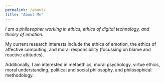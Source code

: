 ```yaml
---
permalink: /about/
title: "About Me"
---
```


*I am a philosopher working in ethics, ethics of digital technology, and theory of emotion.*

My current research interests include the ethics of emotion, the ethics of affective computing, and moral responsibility (focussing on blame and reactive attitudes).

Additionally, I am interested in metaethics, moral psychology, virtue ethics, moral understanding, political and social philosophy, and philosophical methodology.
